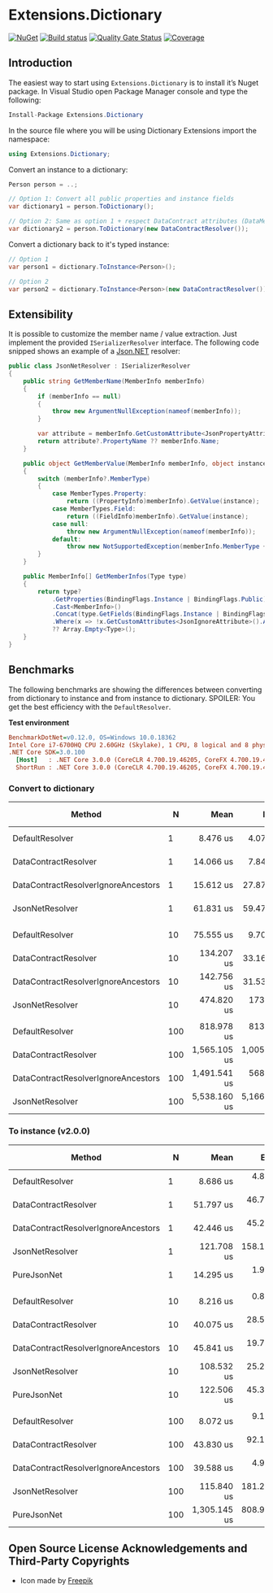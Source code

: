 # Extensions.Dictionary

[![NuGet](https://img.shields.io/nuget/v/Extensions.Dictionary.svg)](https://www.nuget.org/packages/Extensions.Dictionary)
[![Build status](https://ci.appveyor.com/api/projects/status/o8eyfg4065t5qii9/branch/master?svg=true)](https://ci.appveyor.com/project/SiberaIndustries/extensions-dictionary/branch/master)
[![Quality Gate Status](https://sonarcloud.io/api/project_badges/measure?project=SiberaIndustries_Extensions.Dictionary&metric=alert_status)](https://sonarcloud.io/dashboard?id=SiberaIndustries_Extensions.Dictionary)
[![Coverage](https://sonarcloud.io/api/project_badges/measure?project=SiberaIndustries_Extensions.Dictionary&metric=coverage)](https://sonarcloud.io/dashboard?id=SiberaIndustries_Extensions.Dictionary)

## Introduction

The easiest way to start using `Extensions.Dictionary` is to install it’s Nuget package. In Visual Studio open Package Manager console and type the following:

```cs
Install-Package Extensions.Dictionary
```

In the source file where you will be using Dictionary Extensions import the namespace:

```cs
using Extensions.Dictionary;
```

Convert an instance to a dictionary:

```cs
Person person = ..;

// Option 1: Convert all public properties and instance fields
var dictionary1 = person.ToDictionary();

// Option 2: Same as option 1 + respect DataContract attributes (DataMember / IgnoreDataMember)
var dictionary2 = person.ToDictionary(new DataContractResolver());
```

Convert a dictionary back to it's typed instance:

```cs
// Option 1
var person1 = dictionary.ToInstance<Person>();

// Option 2
var person2 = dictionary.ToInstance<Person>(new DataContractResolver());
```

## Extensibility

It is possible to customize the member name / value extraction. Just implement the provided `ISerializerResolver` interface. The following code snipped shows an example of a [Json.NET](https://www.newtonsoft.com/json) resolver:

```cs
public class JsonNetResolver : ISerializerResolver
{
    public string GetMemberName(MemberInfo memberInfo)
    {
        if (memberInfo == null)
        {
            throw new ArgumentNullException(nameof(memberInfo));
        }

        var attribute = memberInfo.GetCustomAttribute<JsonPropertyAttribute>();
        return attribute?.PropertyName ?? memberInfo.Name;
    }

    public object GetMemberValue(MemberInfo memberInfo, object instance)
    {
        switch (memberInfo?.MemberType)
        {
            case MemberTypes.Property:
                return ((PropertyInfo)memberInfo).GetValue(instance);
            case MemberTypes.Field:
                return ((FieldInfo)memberInfo).GetValue(instance);
            case null:
                throw new ArgumentNullException(nameof(memberInfo));
            default:
                throw new NotSupportedException(memberInfo.MemberType + " not supported.");
        }
    }

    public MemberInfo[] GetMemberInfos(Type type)
    {
        return type?
            .GetProperties(BindingFlags.Instance | BindingFlags.Public)
            .Cast<MemberInfo>()
            .Concat(type.GetFields(BindingFlags.Instance | BindingFlags.Public))
            .Where(x => !x.GetCustomAttributes<JsonIgnoreAttribute>().Any())
            ?? Array.Empty<Type>();
    }
}
```

## Benchmarks

The following benchmarks are showing the differences between converting from dictionary to instance and from instance to dictionary. SPOILER: You get the best efficiency with the `DefaultResolver`.

**Test environment**

``` ini
BenchmarkDotNet=v0.12.0, OS=Windows 10.0.18362
Intel Core i7-6700HQ CPU 2.60GHz (Skylake), 1 CPU, 8 logical and 8 physical cores
.NET Core SDK=3.0.100
  [Host]   : .NET Core 3.0.0 (CoreCLR 4.700.19.46205, CoreFX 4.700.19.46214), X64 RyuJIT
  ShortRun : .NET Core 3.0.0 (CoreCLR 4.700.19.46205, CoreFX 4.700.19.46214), X64 RyuJIT 
```

### Convert to dictionary

|                              Method |   N |         Mean |        Error |      StdDev | Ratio | RatioSD | Rank |    Gen 0 |   Gen 1 | Gen 2 |  Allocated |
|------------------------------------ |---- |-------------:|-------------:|------------:|------:|--------:|-----:|---------:|--------:|------:|-----------:|
|                     DefaultResolver |   1 |     8.476 us |     4.071 us |   0.2231 us |  1.00 |    0.00 |    1 |   0.7629 |       - |     - |    2.35 KB |
|                DataContractResolver |   1 |    14.066 us |     7.840 us |   0.4298 us |  1.66 |    0.09 |    2 |   1.1902 |       - |     - |    3.66 KB |
| DataContractResolverIgnoreAncestors |   1 |    15.612 us |    27.879 us |   1.5281 us |  1.84 |    0.16 |    3 |   1.1902 |       - |     - |    3.66 KB |
|                     JsonNetResolver |   1 |    61.831 us |    59.470 us |   3.2597 us |  7.29 |    0.29 |    4 |   5.6152 |       - |     - |   17.21 KB |
|                                     |     |              |              |             |       |         |      |          |         |       |            |
|                     DefaultResolver |  10 |    75.555 us |     9.707 us |   0.5321 us |  1.00 |    0.00 |    1 |   7.6904 |       - |     - |   23.82 KB |
|                DataContractResolver |  10 |   134.207 us |    33.168 us |   1.8180 us |  1.78 |    0.03 |    2 |  11.9629 |       - |     - |   36.88 KB |
| DataContractResolverIgnoreAncestors |  10 |   142.756 us |    31.539 us |   1.7288 us |  1.89 |    0.03 |    3 |  11.9629 |       - |     - |   36.88 KB |
|                     JsonNetResolver |  10 |   474.820 us |   173.911 us |   9.5326 us |  6.28 |    0.11 |    4 |  55.6641 |       - |     - |  172.55 KB |
|                                     |     |              |              |             |       |         |      |          |         |       |            |
|                     DefaultResolver | 100 |   818.978 us |   813.624 us |  44.5975 us |  1.00 |    0.00 |    1 |  69.3359 | 16.6016 |     - |  238.46 KB |
|                DataContractResolver | 100 | 1,565.105 us | 1,005.751 us |  55.1286 us |  1.91 |    0.08 |    3 | 105.4688 | 29.2969 |     - |  369.04 KB |
| DataContractResolverIgnoreAncestors | 100 | 1,491.541 us |   568.329 us |  31.1520 us |  1.83 |    0.13 |    2 | 105.4688 | 23.4375 |     - |  369.05 KB |
|                     JsonNetResolver | 100 | 5,538.160 us | 5,166.537 us | 283.1953 us |  6.76 |    0.06 |    4 | 492.1875 | 78.1250 |     - | 1725.11 KB |

### To instance (v2.0.0)

|                              Method |   N |         Mean |       Error |     StdDev |  Ratio | RatioSD | Rank |   Gen 0 | Gen 1 | Gen 2 | Allocated |
|------------------------------------ |---- |-------------:|------------:|-----------:|-------:|--------:|-----:|--------:|------:|------:|----------:|
|                     DefaultResolver |   1 |     8.686 us |   4.8490 us |  0.2658 us |   1.00 |    0.00 |    1 |  0.6104 |     - |     - |   1.88 KB |
|                DataContractResolver |   1 |    51.797 us |  46.7753 us |  2.5639 us |   5.97 |    0.41 |    4 |  3.2349 |     - |     - |   9.98 KB |
| DataContractResolverIgnoreAncestors |   1 |    42.446 us |  45.2487 us |  2.4802 us |   4.89 |    0.21 |    3 |  3.2349 |     - |     - |   9.98 KB |
|                     JsonNetResolver |   1 |   121.708 us | 158.1717 us |  8.6699 us |  14.00 |    0.61 |    5 | 14.1602 |     - |     - |   43.7 KB |
|                         PureJsonNet |   1 |    14.295 us |   1.9047 us |  0.1044 us |   1.65 |    0.04 |    2 |  2.3041 |     - |     - |    7.1 KB |
|                                     |     |              |             |            |        |         |      |         |       |       |           |
|                     DefaultResolver |  10 |     8.216 us |   0.8129 us |  0.0446 us |   1.00 |    0.00 |    1 |  0.6104 |     - |     - |   1.88 KB |
|                DataContractResolver |  10 |    40.075 us |  28.5257 us |  1.5636 us |   4.88 |    0.17 |    2 |  3.2349 |     - |     - |   9.98 KB |
| DataContractResolverIgnoreAncestors |  10 |    45.841 us |  19.7826 us |  1.0844 us |   5.58 |    0.16 |    3 |  3.2349 |     - |     - |   9.98 KB |
|                     JsonNetResolver |  10 |   108.532 us |  25.2108 us |  1.3819 us |  13.21 |    0.24 |    4 | 14.1602 |     - |     - |   43.7 KB |
|                         PureJsonNet |  10 |   122.506 us |  45.3597 us |  2.4863 us |  14.91 |    0.24 |    5 | 10.4980 |     - |     - |  32.43 KB |
|                                     |     |              |             |            |        |         |      |         |       |       |           |
|                     DefaultResolver | 100 |     8.072 us |   9.1833 us |  0.5034 us |   1.00 |    0.00 |    1 |  0.6104 |     - |     - |   1.88 KB |
|                DataContractResolver | 100 |    43.830 us |  92.1332 us |  5.0501 us |   5.47 |    0.94 |    3 |  3.2349 |     - |     - |   9.98 KB |
| DataContractResolverIgnoreAncestors | 100 |    39.588 us |   4.9575 us |  0.2717 us |   4.92 |    0.31 |    2 |  3.2349 |     - |     - |   9.98 KB |
|                     JsonNetResolver | 100 |   115.840 us | 181.2204 us |  9.9333 us |  14.44 |    2.20 |    4 | 14.1602 |     - |     - |   43.7 KB |
|                         PureJsonNet | 100 | 1,305.145 us | 808.9375 us | 44.3406 us | 162.27 |   14.66 |    5 | 85.9375 |     - |     - | 266.69 KB |

## Open Source License Acknowledgements and Third-Party Copyrights

- Icon made by [Freepik](https://www.flaticon.com/authors/freepik)
